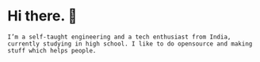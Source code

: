 # Hi there. 👋

``I’m a self-taught engineering and a tech enthusiast from India, currently studying in high school. I like to do opensource and making stuff which helps people.``
